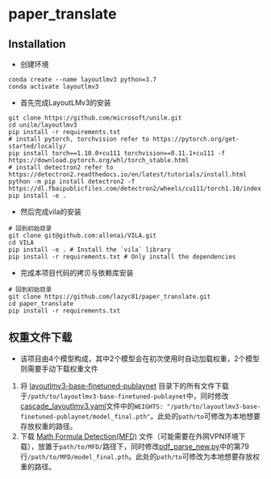 # paper_translate

## Installation
* 创建环境
```
conda create --name layoutlmv3 python=3.7
conda activate layoutlmv3
```

* 首先完成LayoutLMv3的安装
```
git clone https://github.com/microsoft/unilm.git
cd unilm/layoutlmv3
pip install -r requirements.txt
# install pytorch, torchvision refer to https://pytorch.org/get-started/locally/
pip install torch==1.10.0+cu111 torchvision==0.11.1+cu111 -f https://download.pytorch.org/whl/torch_stable.html
# install detectron2 refer to https://detectron2.readthedocs.io/en/latest/tutorials/install.html
python -m pip install detectron2 -f https://dl.fbaipublicfiles.com/detectron2/wheels/cu111/torch1.10/index.html
pip install -e .
```

* 然后完成vila的安装
```
# 回到初始目录
git clone git@github.com:allenai/VILA.git
cd VILA 
pip install -e . # Install the `vila` library 
pip install -r requirements.txt # Only install the dependencies 
```

* 完成本项目代码的拷贝与依赖库安装
```
# 回到初始目录
git clone https://github.com/lazyc81/paper_translate.git
cd paper_translate
pip install -r requirements.txt
```

## 权重文件下载

* 该项目由4个模型构成，其中2个模型会在初次使用时自动加载权重，2个模型则需要手动下载权重文件
1. 将 [layoutlmv3-base-finetuned-publaynet](https://huggingface.co/HYPJUDY/layoutlmv3-base-finetuned-publaynet/tree/main) 目录下的所有文件下载于`/path/to/layoutlmv3-base-finetuned-publaynet`中，同时修改[cascade_layoutlmv3.yaml](cascade_layoutlmv3.yaml)文件中的`WEIGHTS: "/path/to/layoutlmv3-base-finetuned-publaynet/model_final.pth"`。此处的`path/to`可修改为本地想要存放权重的路径。
2. 下载 [Math Formula Detection(MFD)](https://www.dropbox.com/s/7xel0i3iqpm2p8y/model_final.pth?dl=1) 文件（可能需要在外网VPN环境下载），放置于`path/to/MFD/`路径下，同时修改[pdf_parse_new.py](pdf_parse_new.py)中的第79行`/path/to/MFD/model_final.pth`。此处的`path/to`可修改为本地想要存放权重的路径。
